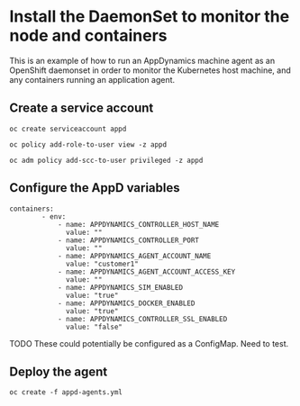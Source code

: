 # Install the DaemonSet to monitor the node and containers

This is an example of how to run an AppDynamics machine agent as an OpenShift daemonset in order to monitor the Kubernetes host machine, and any containers running an application agent.

## Create a service account

`oc create serviceaccount appd`

`oc policy add-role-to-user view -z appd`

`oc adm policy add-scc-to-user privileged -z appd`

## Configure the AppD variables

```
containers:
        - env:
            - name: APPDYNAMICS_CONTROLLER_HOST_NAME
              value: ""
            - name: APPDYNAMICS_CONTROLLER_PORT
              value: ""
            - name: APPDYNAMICS_AGENT_ACCOUNT_NAME
              value: "customer1"
            - name: APPDYNAMICS_AGENT_ACCOUNT_ACCESS_KEY
              value: ""
            - name: APPDYNAMICS_SIM_ENABLED
              value: "true"
            - name: APPDYNAMICS_DOCKER_ENABLED
              value: "true"
            - name: APPDYNAMICS_CONTROLLER_SSL_ENABLED
              value: "false"
```

TODO These could potentially be configured as a ConfigMap. Need to test. 

## Deploy the agent
`oc create -f appd-agents.yml` 